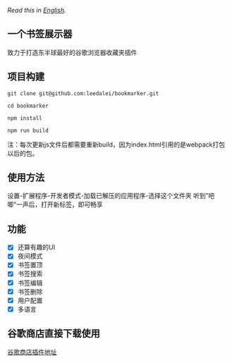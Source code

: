 *Read this in [English](README_en.md).*

## 一个书签展示器
致力于打造东半球最好的谷歌浏览器收藏夹插件

## 项目构建
```
git clone git@github.com:leedalei/bookmarker.git

cd bookmarker

npm install

npm run build
```
注：每次更新js文件后都需要重新build，因为index.html引用的是webpack打包以后的包。

## 使用方法
设置-扩展程序-开发者模式-加载已解压的应用程序-选择这个文件夹
听到”吧唧“一声后，打开新标签，即可畅享

## 功能
- [x] 还算有趣的UI
- [x] 夜间模式
- [x] 书签置顶
- [x] 书签搜索
- [x] 书签编辑
- [x] 书签删除
- [x] 用户配置
- [x] 多语言

## 谷歌商店直接下载使用
[谷歌商店插件地址](https://chrome.google.com/webstore/detail/bookmarker/jblilhiaoipblnepleimgaamphkfhdla)
